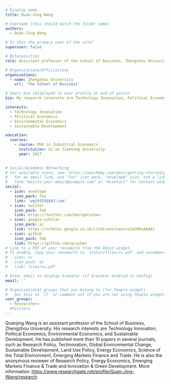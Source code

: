 ```yaml
---
# Display name
title: Quan-Jing Wang 

# Username (this should match the folder name)
authors:
  - Quan-Jing Wang

# Is this the primary user of the site?
superuser: false

# Role/position
role: Assistant professor of the School of Business, Zhengzhou University.

# Organizations/Affiliations
organizations: 
  - name: Zhengzhou University
    url: 'The School of Business'

# Short bio (displayed in user profile at end of posts)
bio: My research interests are Technology Innovation, Political Economics, Environmental Economics, and Sustainable Development.

interests:
  - Technology Innovation
  - Political Economics
  - Environmental Economics
  - Sustainable Development

education:
  courses:
    - course: PhD in Industrial Economics
      institution: Xi'an Jiaotong University
      year: 2017
    

# Social/Academic Networking
# For available icons, see: https://wowchemy.com/docs/getting-started/page-builder/#icons
#   For an email link, use "fas" icon pack, "envelope" icon, and a link in the
#   form "mailto:your-email@example.com" or "#contact" for contact widget.
social:
  - icon: envelope
    icon_pack: fas
    link: 'wqj9333@163.com'
  - icon: twitter
    icon_pack: fab
    link: https://twitter.com/GeorgeCushen
  - icon: google-scholar
    icon_pack: ai
    link: https://scholar.google.co.uk/citations?user=sIwtMXoAAAAJ
  - icon: github
    icon_pack: fab
    link: https://github.com/gcushen
# Link to a PDF of your resume/CV from the About widget.
# To enable, copy your resume/CV to `static/files/cv.pdf` and uncomment the lines below.
# - icon: cv
#   icon_pack: ai
#   link: files/cv.pdf

# Enter email to display Gravatar (if Gravatar enabled in Config)
email: ''

# Organizational groups that you belong to (for People widget)
#   Set this to `[]` or comment out if you are not using People widget.
user_groups:
  - Researchers
  #Visitors
---
```


Quanjing Wang is an assistant professor of the School of Business, Zhengzhou University. His research interests are Technology Innovation, Political Economics, Environmental Economics, and Sustainable Development. He has published more than 10 papers in several journals, such as Research Policy, Technovation, Global Environmental Change, Sustainable Development, Land Use Policy, Energy Economics, Science of the Total Environment, Emerging Markets Finance and Trade. He is also the anonymous reviewer of Research Policy, Energy Economics, Emerging Markets Finance & Trade and Innovation & Green Development.
More information: https://www.researchgate.net/profile/Quan-Jing-Wang/research
